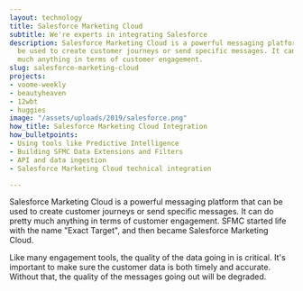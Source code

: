 ```yaml
---
layout: technology
title: Salesforce Marketing Cloud
subtitle: We're experts in integrating Salesforce
description: Salesforce Marketing Cloud is a powerful messaging platform that can
  be used to create customer journeys or send specific messages. It can do pretty
  much anything in terms of customer engagement.
slug: salesforce-marketing-cloud
projects:
- voome-weekly
- beautyheaven
- 12wbt
- huggies
image: "/assets/uploads/2019/salesforce.png"
how_title: Salesforce Marketing Cloud Integration
how_bulletpoints:
- Using tools like Predictive Intelligence
- Building SFMC Data Extensions and Filters
- API and data ingestion
- Salesforce Marketing Cloud technical integration

---
```

Salesforce Marketing Cloud is a powerful messaging platform that can be used to create customer journeys or send specific messages. It can do pretty much anything in terms of customer engagement. SFMC started life with the name "Exact Target", and then became Salesforce Marketing Cloud.

Like many engagement tools, the quality of the data going in is critical. It's important to make sure the customer data is both timely and accurate. Without that, the quality of the messages going out will be degraded.
